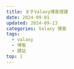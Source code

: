 ```yaml
---
title: 关于Valaxy博客搭建
date: 2024-09-01
updated: 2024-09-13
categories: Valaxy 博客
tags:
  - valaxy
  - 博客
  - 建站
top: 1
---
```



